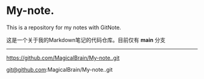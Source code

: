 # My-note.

This is a repository for my notes with GitNote.

这是一个关于我的Markdown笔记的代码仓库。目前仅有 **main** 分支

----

https://github.com/MagicalBrain/My-note..git

git@github.com:MagicalBrain/My-note..git
